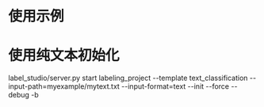 # 使用示例

# 使用纯文本初始化
label_studio/server.py start labeling_project --template text_classification --input-path=myexample/mytext.txt --input-format=text --init --force --debug -b

